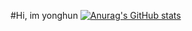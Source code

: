 #Hi, im yonghun
[![Anurag's GitHub stats](https://github-readme-stats.vercel.app/api?username=YongHunKo)](https://github.com/anuraghazra/github-readme-stats)